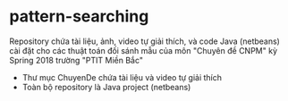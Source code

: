 ﻿# pattern-searching 

Repository chứa tài liệu, ảnh, video tự giải thích, và code Java (netbeans) cài đặt cho các thuật toán đối sánh mẫu của môn "Chuyên đề CNPM" kỳ Spring 2018 trường "PTIT Miền Bắc"
- Thư mục ChuyenDe chứa tài liệu và video tự giải thích
- Toàn bộ repository là Java project (netbeans)